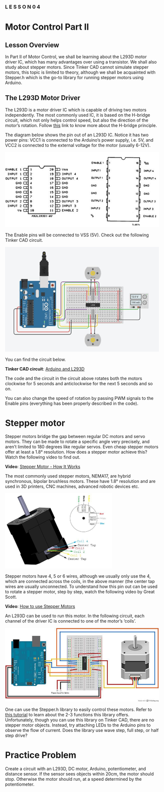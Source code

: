 <!--Lesson 4 Part 2 from qstp mechatronics-->

### L E S S O N  0 4

# Motor Control Part II

## Lesson Overview

In Part II of Motor Control, we shall be learning about the L293D motor driver IC, which has many advantages over using a transistor. We shall also study about stepper motors. Since Tinker CAD cannot simulate stepper motors, this topic is limited to theory, although we shall be acquainted with Stepper.h which is the go-to library for running stepper motors using Arduino.

## The L293D Motor Driver

The L293D is a motor driver IC which is capable of driving two motors independently. The most commonly used IC, it is based on the H-bridge circuit, which not only helps control speed, but also the direction of the motor’s rotation. Follow [this](https://www.modularcircuits.com/blog/articles/h-bridge-secrets/h-bridges-the-basics/) link to know more about the H-bridge principle.

The diagram below shows the pin out of an L293D IC. Notice it has two power pins: VCC1 is connected to the Arduino’s power supply, i.e. 5V, and VCC2 is connected to the external voltage for the motor (usually 6-12V).

![images/Untitled.png](images/Untitled.png)

The Enable pins will be connected to VSS (5V). Check out the following Tinker CAD circuit.

![images/Untitled%201.png](images/Untitled%201.png)

You can find the circuit below.

**Tinker CAD circuit**: [Arduino and L293D](https://www.tinkercad.com/things/6UcR3XqcDRT-l293-motor-driver-ic-with-2-motors)

The code and the circuit in the circuit above rotates both the motors clockwise for 5 seconds and anticlockwise for the next 5 seconds and so on.

You can also change the speed of rotation by passing PWM signals to the Enable pins (everything has been properly described in the code).

# Stepper motor

Stepper motors bridge the gap between regular DC motors and servo motors. They can be made to rotate a specific angle very precisely, and aren’t limited to 180 degrees like regular servos. Even cheap stepper motors offer at least a 1.8° resolution. How does a stepper motor achieve this? Watch the following video to find out.


**Video**: [Stepper Motor - How It Works](https://www.youtube.com/watch?v=TWMai3oirnM)

The most commonly used stepper motors, NEMA17, are hybrid synchronous, bipolar brushless motors. These have 1.8° resolution and are used in 3D printers, CNC machines, advanced robotic devices etc.

<img src='images/Untitled%203.png' width=350>

Stepper motors have 4, 5 or 6 wires, although we usually only use the 4, which are connected across the coils, in the above manner (the center tap wires are usually unconnected. To understand how this pin out can be used to rotate a stepper motor, step by step, watch the following video by Great Scott.

**Video**: [How to use Stepper Motors](https://www.youtube.com/watch?v=bkqoKWP4Oy4)

An L293D can be used to run this motor. In the following circuit, each channel of the driver IC is connected to one of the motor’s ‘coils’.

![images/Untitled%205.png](images/Untitled%205.png)

One can use the Stepper.h library to easily control these motors. Refer to [this tutorial](https://core-electronics.com.au/tutorials/controlling-steppers-with-arduino.html) to learn about the 2-3 functions this library offers. Unfortunately, though you can use this library on Tinker CAD, there are no stepper motor objects. Instead, try attaching LEDs to the Arduino pins to observe the flow of current. Does the library use wave step, full step, or half step drive?

# Practice Problem

Create a circuit with an L293D, DC motor, Arduino, potentiometer, and distance sensor. If the sensor sees objects within 20cm, the motor should stop. Otherwise the motor should run, at a speed determined by the potentiometer.